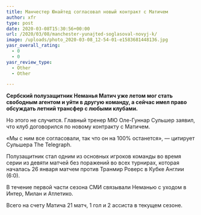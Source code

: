 ```yaml
---
title: Манчестер Юнайтед согласовал новый контракт с Матичем
author: xfr
type: post
date: 2020-03-08T15:30:56+00:00
url: /2020/03/08/manchester-yunajted-soglasoval-novyj-k/
image: /uploads/photo_2020-03-08_12-54-01-e1583681448136.jpg
yasr_overall_rating:
  - 0
  - 0
yasr_review_type:
  - Other
  - Other

---
```

**Сербский полузащитник Неманья Матич уже летом мог стать свободным агентом и уйти в другую команду, а сейчас имел право обсуждать летний трансфер с любыми клубами.**

Но этого не случится. Главный тренер МЮ Оле-Гуннар Сульшер заявил, что клуб договорился по новому контракту с Матичем.

«Мы с ним все согласовали, так что он на 100% останется», &#8212; цитирует Сульшера The Telegraph.

Полузащитник стал одним из основных игроков команды во время серии из девяти матчей без поражений во всех турнирах, которая началась 26 января матчем против Транмир Роверс в Кубке Англии (6:0).

В течение первой части сезона СМИ связывали Неманью с уходом в Интер, Милан и Атлетико.

Всего на счету Матича 21 матч, 1 гол и 2 ассиста в текущем сезоне.